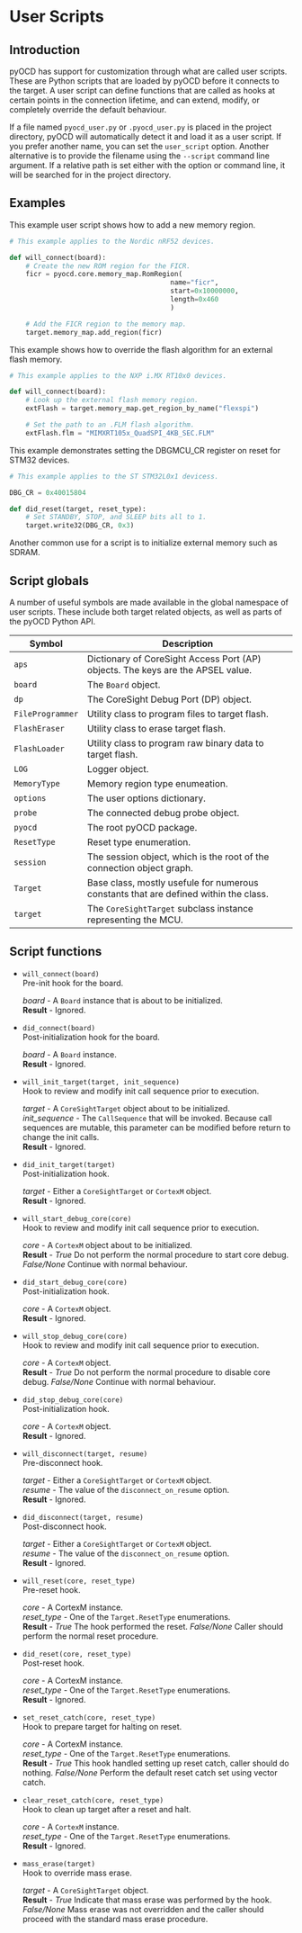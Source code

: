 User Scripts
============

## Introduction

pyOCD has support for customization through what are called user scripts. These are Python scripts
that are loaded by pyOCD before it connects to the target. A user script can define functions that
are called as hooks at certain points in the connection lifetime, and can extend, modify, or
completely override the default behaviour.

If a file named `pyocd_user.py` or `.pyocd_user.py` is placed in the project directory, pyOCD will
automatically detect it and load it as a user script. If you prefer another name, you can set the
`user_script` option. Another alternative is to provide the filename using the `--script` command
line argument. If a relative path is set either with the option or command line, it will be searched
for in the project directory.


## Examples

This example user script shows how to add a new memory region.

```py
# This example applies to the Nordic nRF52 devices.

def will_connect(board):
    # Create the new ROM region for the FICR.
    ficr = pyocd.core.memory_map.RomRegion(
                                        name="ficr",
                                        start=0x10000000,
                                        length=0x460
                                        )

    # Add the FICR region to the memory map.
    target.memory_map.add_region(ficr)
```

This example shows how to override the flash algorithm for an external flash memory.

```py
# This example applies to the NXP i.MX RT10x0 devices.

def will_connect(board):
    # Look up the external flash memory region.
    extFlash = target.memory_map.get_region_by_name("flexspi")

    # Set the path to an .FLM flash algorithm.
    extFlash.flm = "MIMXRT105x_QuadSPI_4KB_SEC.FLM"
```

This example demonstrates setting the DBGMCU_CR register on reset for STM32 devices.

```py
# This example applies to the ST STM32L0x1 devicess.

DBG_CR = 0x40015804

def did_reset(target, reset_type):
    # Set STANDBY, STOP, and SLEEP bits all to 1.
    target.write32(DBG_CR, 0x3)
```

Another common use for a script is to initialize external memory such as SDRAM.

## Script globals

A number of useful symbols are made available in the global namespace of user scripts. These include
both target related objects, as well as parts of the pyOCD Python API.

| Symbol | Description |
|--------|-------------|
| `aps` | Dictionary of CoreSight Access Port (AP) objects. The keys are the APSEL value. |
| `board` | The `Board` object. |
| `dp` | The CoreSight Debug Port (DP) object. |
| `FileProgrammer` | Utility class to program files to target flash. |
| `FlashEraser` | Utility class to erase target flash. |
| `FlashLoader` | Utility class to program raw binary data to target flash. |
| `LOG` | Logger object. |
| `MemoryType` | Memory region type enumeation. |
| `options` | The user options dictionary. |
| `probe` | The connected debug probe object. |
| `pyocd` | The root pyOCD package. |
| `ResetType` | Reset type enumeration. |
| `session` | The session object, which is the root of the connection object graph. |
| `Target` | Base class, mostly usefule for numerous constants that are defined within the class. |
| `target` | The `CoreSightTarget` subclass instance representing the MCU. |


## Script functions

- `will_connect(board)`<br/>
    Pre-init hook for the board.

    *board* - A `Board` instance that is about to be initialized.<br/>
    **Result** - Ignored.

- `did_connect(board)`<br/>
    Post-initialization hook for the board.

    *board* - A `Board` instance.<br/>
    **Result** - Ignored.

- `will_init_target(target, init_sequence)`<br/>
    Hook to review and modify init call sequence prior to execution.

    *target* - A `CoreSightTarget` object about to be initialized.<br/>
    *init_sequence* - The `CallSequence` that will be invoked. Because call sequences are
        mutable, this parameter can be modified before return to change the init calls.<br/>
    **Result** - Ignored.

- `did_init_target(target)`<br/>
    Post-initialization hook.

    *target* - Either a `CoreSightTarget` or `CortexM` object.<br/>
    **Result** - Ignored.

- `will_start_debug_core(core)`<br/>
    Hook to review and modify init call sequence prior to execution.

    *core* - A `CortexM` object about to be initialized.<br/>
    **Result** - *True* Do not perform the normal procedure to start core debug.
        *False/None* Continue with normal behaviour.

- `did_start_debug_core(core)`<br/>
    Post-initialization hook.

    *core* - A `CortexM` object.<br/>
    **Result** - Ignored.

- `will_stop_debug_core(core)`<br/>
    Hook to review and modify init call sequence prior to execution.

    *core* - A `CortexM` object.<br/>
    **Result** - *True* Do not perform the normal procedure to disable core debug.
        *False/None* Continue with normal behaviour.

- `did_stop_debug_core(core)`<br/>
    Post-initialization hook.

    *core* - A `CortexM` object.<br/>
    **Result** - Ignored.

- `will_disconnect(target, resume)`<br/>
    Pre-disconnect hook.

    *target* - Either a `CoreSightTarget` or `CortexM` object.<br/>
    *resume* - The value of the `disconnect_on_resume` option.<br/>
    **Result** - Ignored.

- `did_disconnect(target, resume)`<br/>
    Post-disconnect hook.

    *target* - Either a `CoreSightTarget` or `CortexM` object.<br/>
    *resume* - The value of the `disconnect_on_resume` option.<br/>
    **Result** - Ignored.

- `will_reset(core, reset_type)`<br/>
    Pre-reset hook.

    *core* - A CortexM instance.<br/>
    *reset_type* - One of the `Target.ResetType` enumerations.<br/>
    **Result** - *True* The hook performed the reset. *False/None* Caller should perform the normal
        reset procedure.

- `did_reset(core, reset_type)`<br/>
    Post-reset hook.

    *core* - A CortexM instance.<br/>
    *reset_type* - One of the `Target.ResetType` enumerations.<br/>
    **Result** - Ignored.

- `set_reset_catch(core, reset_type)`<br/>
    Hook to prepare target for halting on reset.

    *core* - A CortexM instance.<br/>
    *reset_type* - One of the `Target.ResetType` enumerations.<br/>
    **Result** - *True* This hook handled setting up reset catch, caller should do nothing.
                *False/None* Perform the default reset catch set using vector catch.

- `clear_reset_catch(core, reset_type)`<br/>
    Hook to clean up target after a reset and halt.

    *core* - A `CortexM` instance.<br/>
    *reset_type* - One of the `Target.ResetType` enumerations.<br/>
    **Result** - Ignored.

- `mass_erase(target)`<br/>
    Hook to override mass erase.

    *target* - A `CoreSightTarget` object.<br/>
    **Result** - *True* Indicate that mass erase was performed by the hook.
                *False/None* Mass erase was not overridden and the caller should proceed with the
                    standard mass erase procedure.

